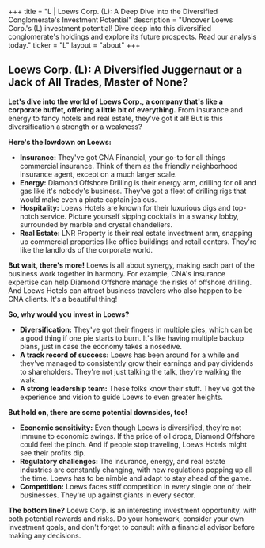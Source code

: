 +++
title = "L |  Loews Corp. (L): A Deep Dive into the Diversified Conglomerate's Investment Potential"
description = "Uncover Loews Corp.'s (L) investment potential! Dive deep into this diversified conglomerate's holdings and explore its future prospects. Read our analysis today."
ticker = "L"
layout = "about"
+++

        


## Loews Corp. (L): A Diversified Juggernaut or a Jack of All Trades, Master of None?

**Let's dive into the world of Loews Corp., a company that's like a corporate buffet, offering a little bit of everything.** From insurance and energy to fancy hotels and real estate, they've got it all! But is this diversification a strength or a weakness? 

**Here's the lowdown on Loews:**

* **Insurance:**  They've got CNA Financial, your go-to for all things commercial insurance.  Think of them as the friendly neighborhood insurance agent, except on a much larger scale.
* **Energy:**  Diamond Offshore Drilling is their energy arm, drilling for oil and gas like it's nobody's business.  They've got a fleet of drilling rigs that would make even a pirate captain jealous. 
* **Hospitality:** Loews Hotels are known for their luxurious digs and top-notch service.  Picture yourself sipping cocktails in a swanky lobby, surrounded by marble and crystal chandeliers.  
* **Real Estate:** LNR Property is their real estate investment arm, snapping up commercial properties like office buildings and retail centers.  They're like the landlords of the corporate world.

**But wait, there's more!**  Loews is all about synergy, making each part of the business work together in harmony.  For example, CNA's insurance expertise can help Diamond Offshore manage the risks of offshore drilling.  And Loews Hotels can attract business travelers who also happen to be CNA clients.  It's a beautiful thing!

**So, why would you invest in Loews?**

* **Diversification:**  They've got their fingers in multiple pies, which can be a good thing if one pie starts to burn.  It's like having multiple backup plans, just in case the economy takes a nosedive. 
* **A track record of success:** Loews has been around for a while and they've managed to consistently grow their earnings and pay dividends to shareholders.  They're not just talking the talk, they're walking the walk. 
* **A strong leadership team:** These folks know their stuff. They've got the experience and vision to guide Loews to even greater heights. 

**But hold on, there are some potential downsides, too!**

* **Economic sensitivity:**  Even though Loews is diversified, they're not immune to economic swings.  If the price of oil drops, Diamond Offshore could feel the pinch.  And if people stop traveling, Loews Hotels might see their profits dip.
* **Regulatory challenges:** The insurance, energy, and real estate industries are constantly changing, with new regulations popping up all the time.  Loews has to be nimble and adapt to stay ahead of the game.
* **Competition:**  Loews faces stiff competition in every single one of their businesses.  They're up against giants in every sector. 

**The bottom line?** Loews Corp. is an interesting investment opportunity, with both potential rewards and risks.  Do your homework, consider your own investment goals, and don't forget to consult with a financial advisor before making any decisions. 

        